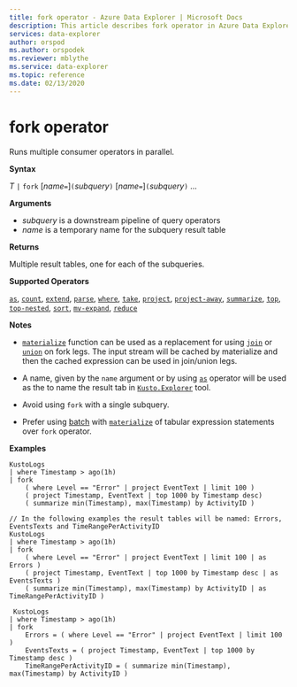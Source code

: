 ```yaml
---
title: fork operator - Azure Data Explorer | Microsoft Docs
description: This article describes fork operator in Azure Data Explorer.
services: data-explorer
author: orspod
ms.author: orspodek
ms.reviewer: mblythe
ms.service: data-explorer
ms.topic: reference
ms.date: 02/13/2020
---
```

# fork operator

Runs multiple consumer operators in parallel.

**Syntax**

*T* `|` `fork` [*name*`=`]`(`*subquery*`)` [*name*`=`]`(`*subquery*`)` ...

**Arguments**

* *subquery* is a downstream pipeline of query operators
* *name* is a temporary name for the subquery result table

**Returns**

Multiple result tables, one for each of the subqueries.

**Supported Operators**

[`as`](asoperator.md), [`count`](countoperator.md), [`extend`](extendoperator.md), [`parse`](parseoperator.md), [`where`](whereoperator.md), [`take`](takeoperator.md), [`project`](projectoperator.md), [`project-away`](projectawayoperator.md), [`summarize`](summarizeoperator.md), [`top`](topoperator.md), [`top-nested`](topnestedoperator.md), [`sort`](sortoperator.md), [`mv-expand`](mvexpandoperator.md), [`reduce`](reduceoperator.md)

**Notes**

* [`materialize`](materializefunction.md) function can be used as a replacement for using [`join`](joinoperator.md) or [`union`](unionoperator.md) on fork legs.
The input stream will be cached by materialize and then the cached expression can be used in join/union legs.

* A name, given by the `name` argument or by using [`as`](asoperator.md) operator will be used as the to name the result tab in [`Kusto.Explorer`](../tools/kusto-explorer.md) tool.

* Avoid using `fork` with a single subquery.

* Prefer using [batch](batches.md) with [`materialize`](materializefunction.md) of tabular expression statements over `fork` operator.

**Examples**

```kusto
KustoLogs
| where Timestamp > ago(1h)
| fork
    ( where Level == "Error" | project EventText | limit 100 )
    ( project Timestamp, EventText | top 1000 by Timestamp desc)
    ( summarize min(Timestamp), max(Timestamp) by ActivityID )
 
// In the following examples the result tables will be named: Errors, EventsTexts and TimeRangePerActivityID
KustoLogs
| where Timestamp > ago(1h)
| fork
    ( where Level == "Error" | project EventText | limit 100 | as Errors )
    ( project Timestamp, EventText | top 1000 by Timestamp desc | as EventsTexts )
    ( summarize min(Timestamp), max(Timestamp) by ActivityID | as TimeRangePerActivityID )
    
 KustoLogs
| where Timestamp > ago(1h)
| fork
    Errors = ( where Level == "Error" | project EventText | limit 100 )
    EventsTexts = ( project Timestamp, EventText | top 1000 by Timestamp desc )
    TimeRangePerActivityID = ( summarize min(Timestamp), max(Timestamp) by ActivityID )
```
